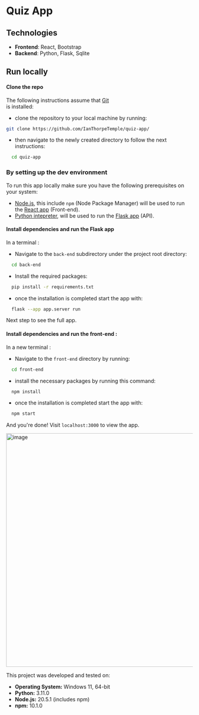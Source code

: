 # Quiz App

## Technologies
- **Frontend**: React, Bootstrap
- **Backend**: Python, Flask, Sqlite


## Run locally


#### Clone the repo

The following instructions assume that [Git](https://git-scm.com/downloads)\
is installed:

- clone the repository to your local machine by running:
```bash
git clone https://github.com/IanThorpeTemple/quiz-app/
```
- then navigate to the newly created directory to follow the next instructions:
```bash
  cd quiz-app
```


### By setting up the dev environment
To run this app locally make sure you have the following prerequisites on your system:
- [Node.js](https://nodejs.org/en/download/current), this include `npm` (Node Package Manager) will be used to run the [React app](https://react.dev) (Front-end). 
- [Python intepreter](https://www.python.org/downloads/), will be used to run the [Flask app](https://fastapi.tiangolo.com/) (API). 


#### Install dependencies and run the Flask app
In a terminal :
- Navigate to the `back-end` subdirectory under the project root directory:
```bash
  cd back-end
```
- Install the required packages:
```bash
  pip install -r requirements.txt
```
- once the installation is completed start the app with:
```bash
  flask --app app.server run
```
Next step to see the full app.


#### Install dependencies and run the front-end :
In a new terminal :
- Navigate to the `front-end` directory by running:
```bash
  cd front-end
```
- install the necessary packages by running this command:
```bash
  npm install
```
- once the installation is completed start the app with:
```bash
  npm start
```
  
And you're done! Visit `localhost:3000` to view the app.

<img width="1239" height="631" alt="image" src="https://github.com/user-attachments/assets/f3be6388-fd06-43bc-a019-74728bd2ec63" />

This project was developed and tested on:

- **Operating System:** Windows 11, 64-bit
- **Python:** 3.11.0
- **Node.js:** 20.5.1 (includes npm)
- **npm:** 10.1.0

